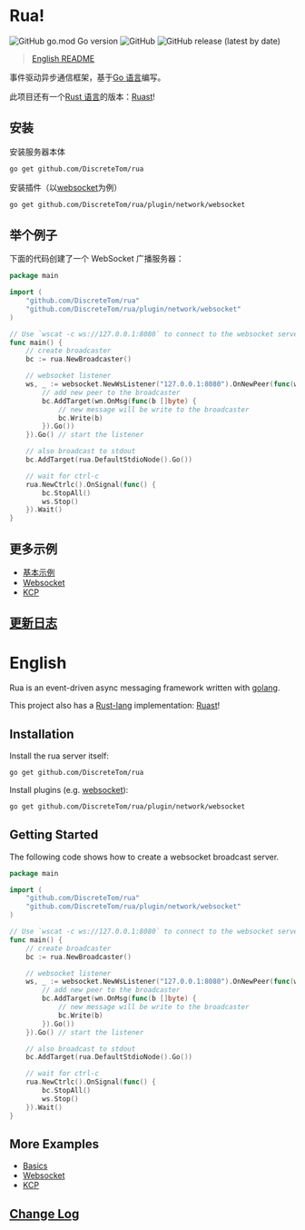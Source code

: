 # Rua!

![GitHub go.mod Go version](https://img.shields.io/github/go-mod/go-version/DiscreteTom/rua?style=flat-square)
![GitHub](https://img.shields.io/github/license/DiscreteTom/rua?style=flat-square)
![GitHub release (latest by date)](https://img.shields.io/github/v/release/DiscreteTom/rua?style=flat-square)

> [English README](#english)

事件驱动异步通信框架，基于[Go 语言](https://golang.org/)编写。

此项目还有一个[Rust 语言](https://www.rust-lang.org/)的版本：[Ruast](https://github.com/DiscreteTom/ruast)!

## 安装

安装服务器本体

```bash
go get github.com/DiscreteTom/rua
```

安装插件（以[websocket](https://github.com/DiscreteTom/rua/tree/main/plugin/network/websocket)为例）

```bash
go get github.com/DiscreteTom/rua/plugin/network/websocket
```

## 举个例子

下面的代码创建了一个 WebSocket 广播服务器：

```go
package main

import (
	"github.com/DiscreteTom/rua"
	"github.com/DiscreteTom/rua/plugin/network/websocket"
)

// Use `wscat -c ws://127.0.0.1:8080` to connect to the websocket server.
func main() {
	// create broadcaster
	bc := rua.NewBroadcaster()

	// websocket listener
	ws, _ := websocket.NewWsListener("127.0.0.1:8080").OnNewPeer(func(wn *websocket.WsNode) {
		// add new peer to the broadcaster
		bc.AddTarget(wn.OnMsg(func(b []byte) {
			// new message will be write to the broadcaster
			bc.Write(b)
		}).Go())
	}).Go() // start the listener

	// also broadcast to stdout
	bc.AddTarget(rua.DefaultStdioNode().Go())

	// wait for ctrl-c
	rua.NewCtrlc().OnSignal(func() {
		bc.StopAll()
		ws.Stop()
	}).Wait()
}
```

## 更多示例

- [基本示例](https://github.com/DiscreteTom/rua/tree/main/example)
- [Websocket](https://github.com/DiscreteTom/rua/tree/main/plugin/network/websocket/_example)
- [KCP](https://github.com/DiscreteTom/rua/tree/main/plugin/network/kcp/_example)

## [更新日志](https://github.com/DiscreteTom/rua/blob/main/CHANGELOG.md)

# English

Rua is an event-driven async messaging framework written with [golang](https://golang.org/).

This project also has a [Rust-lang](https://www.rust-lang.org/) implementation: [Ruast](https://github.com/DiscreteTom/ruast)!

## Installation

Install the rua server itself:

```bash
go get github.com/DiscreteTom/rua
```

Install plugins (e.g. [websocket](https://github.com/DiscreteTom/rua/tree/main/plugin/network/websocket)):

```bash
go get github.com/DiscreteTom/rua/plugin/network/websocket
```

## Getting Started

The following code shows how to create a websocket broadcast server.

```go
package main

import (
	"github.com/DiscreteTom/rua"
	"github.com/DiscreteTom/rua/plugin/network/websocket"
)

// Use `wscat -c ws://127.0.0.1:8080` to connect to the websocket server.
func main() {
	// create broadcaster
	bc := rua.NewBroadcaster()

	// websocket listener
	ws, _ := websocket.NewWsListener("127.0.0.1:8080").OnNewPeer(func(wn *websocket.WsNode) {
		// add new peer to the broadcaster
		bc.AddTarget(wn.OnMsg(func(b []byte) {
			// new message will be write to the broadcaster
			bc.Write(b)
		}).Go())
	}).Go() // start the listener

	// also broadcast to stdout
	bc.AddTarget(rua.DefaultStdioNode().Go())

	// wait for ctrl-c
	rua.NewCtrlc().OnSignal(func() {
		bc.StopAll()
		ws.Stop()
	}).Wait()
}
```

## More Examples

- [Basics](https://github.com/DiscreteTom/rua/tree/main/example)
- [Websocket](https://github.com/DiscreteTom/rua/tree/main/plugin/network/websocket/_example)
- [KCP](https://github.com/DiscreteTom/rua/tree/main/plugin/network/kcp/_example)

## [Change Log](https://github.com/DiscreteTom/rua/blob/main/CHANGELOG.md)
